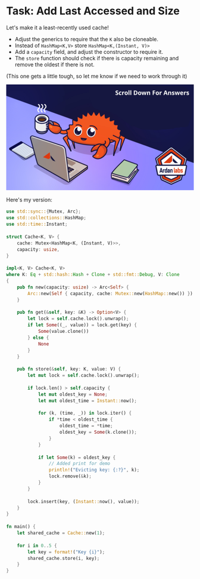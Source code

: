 # Task: Add Last Accessed and Size

Let's make it a least-recently used cache!

* Adjust the generics to require that the `K` also be cloneable.
* Instead of `HashMap<K,V>` store `HashMap<K,(Instant, V)>`
* Add a `capacity` field, and adjust the constructor to require it.
* The `store` function should check if there is capacity remaining and remove the oldest if there is not.

(This one gets a little tough, so let me know if we need to work through it)

![](../images/ScrollTime.png)

Here's my version:

```rust
use std::sync::{Mutex, Arc};
use std::collections::HashMap;
use std::time::Instant;

struct Cache<K, V> {
    cache: Mutex<HashMap<K, (Instant, V)>>,
    capacity: usize,
}

impl<K, V> Cache<K, V> 
where K: Eq + std::hash::Hash + Clone + std::fmt::Debug, V: Clone
{
    pub fn new(capacity: usize) -> Arc<Self> {
        Arc::new(Self { capacity, cache: Mutex::new(HashMap::new()) })
    }

    pub fn get(&self, key: &K) -> Option<V> {
        let lock = self.cache.lock().unwrap();
        if let Some((_, value)) = lock.get(key) {
            Some(value.clone())
        } else {
            None
        }
    }

    pub fn store(&self, key: K, value: V) {
        let mut lock = self.cache.lock().unwrap();

        if lock.len() > self.capacity {
            let mut oldest_key = None;
            let mut oldest_time = Instant::now();

            for (k, (time, _)) in lock.iter() {
                if *time < oldest_time {
                    oldest_time = *time;
                    oldest_key = Some(k.clone());
                }
            }

            if let Some(k) = oldest_key {
                // Added print for demo
                println!("Evicting key: {:?}", k);
                lock.remove(&k);
            }
        }

        lock.insert(key, (Instant::now(), value));
    }
}

fn main() {
    let shared_cache = Cache::new(1);

    for i in 0..5 {
        let key = format!("Key {i}");
        shared_cache.store(i, key);
    }
}
```